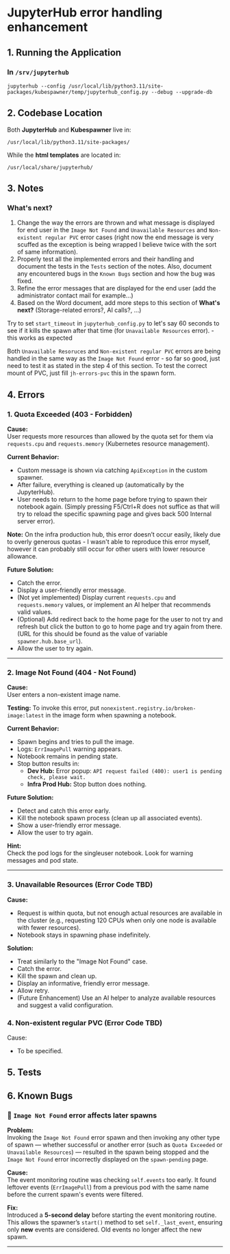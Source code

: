 # JupyterHub error handling enhancement

## 1. Running the Application

### In `/srv/jupyterhub`

```
jupyterhub --config /usr/local/lib/python3.11/site-packages/kubespawner/temp/jupyterhub_config.py --debug --upgrade-db
```

## 2. Codebase Location

Both **JupyterHub** and **Kubespawner** live in:

```
/usr/local/lib/python3.11/site-packages/
```

While the **html templates** are located in:

```
/usr/local/share/jupyterhub/
```

## 3. Notes

### **What's next?**

1. Change the way the errors are thrown and what message is displayed for end user in the `Image Not Found` and `Unavailable Resources` and `Non-existent regular PVC` error cases (right now the end message is very scuffed as the exception is being wrapped I believe twice with the sort of same information).
2. Properly test all the implemented errors and their handling and document the tests in the `Tests` section of the notes. Also, document any encountered bugs in the `Known Bugs` section and how the bug was fixed.
3. Refine the error messages that are displayed for the end user (add the administrator contact mail for example...)
4. Based on the Word document, add more steps to this section of **What's next?** (Storage-related errors?, AI calls?, ...)
 

Try to set `start_timeout` in `jupyterhub_config.py` to let's say 60 seconds to see if it kills the spawn after that time (for `Unavailable Resources` error). - this works as expected

Both `Unavailable Resoruces` and `Non-existent regular PVC` errors are being handled in the same way as the `Image Not Found` error - so far so good, just need to test it as stated in the step 4 of this section. To test the correct mount of PVC, just fill `jh-errors-pvc` this in the spawn form.




## 4. Errors

### 1. Quota Exceeded (403 - Forbidden)

**Cause:**  
User requests more resources than allowed by the quota set for them via `requests.cpu` and `requests.memory` (Kubernetes resource management).

**Current Behavior:**
- Custom message is shown via catching `ApiException` in the custom spawner.
- After failure, everything is cleaned up (automatically by the JupyterHub).
- User needs to return to the home page before trying to spawn their notebook again. (Simply pressing F5/Ctrl+R does not suffice as that will try to reload the specific spawning page and gives back 500 Internal server error).

**Note:** On the infra production hub, this error doesn’t occur easily, likely due to overly generous quotas - I wasn't able to reproduce this error myself, however it can probably still occur for other users with lower resource allowance.

**Future Solution:**
- Catch the error.
- Display a user-friendly error message.
- (Not yet implemented) Display current `requests.cpu` and `requests.memory` values, or implement an AI helper that recommends valid values.
- (Optional) Add redirect back to the home page for the user to not try and refresh but click the button to go to home page and try again from there. (URL for this should be found as the value of variable `spawner.hub.base_url`).
- Allow the user to try again.


---

### 2. Image Not Found (404 - Not Found)

**Cause:**  
User enters a non-existent image name.

**Testing:**
To invoke this error, put `nonexistent.registry.io/broken-image:latest` in the image form when spawning a notebook.

**Current Behavior:**
- Spawn begins and tries to pull the image.
- Logs: `ErrImagePull` warning appears.
- Notebook remains in pending state.
- Stop button results in:
  - **Dev Hub:** Error popup: `API request failed (400): user1 is pending check, please wait.`
  - **Infra Prod Hub:** Stop button does nothing.

**Future Solution:**
- Detect and catch this error early.
- Kill the notebook spawn process (clean up all associated events).
- Show a user-friendly error message.
- Allow the user to try again.

**Hint:**  
Check the pod logs for the singleuser notebook. Look for warning messages and pod state.

---

### 3. Unavailable Resources (Error Code TBD)

**Cause:**  
- Request is within quota, but not enough actual resources are available in the cluster (e.g., requesting 120 CPUs when only one node is available with fewer resources).
- Notebook stays in spawning phase indefinitely.

**Solution:**
- Treat similarly to the "Image Not Found" case.
- Catch the error.
- Kill the spawn and clean up.
- Display an informative, friendly error message.
- Allow retry.
- (Future Enhancement) Use an AI helper to analyze available resources and suggest a valid configuration.

### 4. Non-existent regular PVC (Error Code TBD)

Cause:

- To be specified.

## 5. Tests

## 6. Known Bugs

### 🐞 `Image Not Found` error affects later spawns

**Problem:**  
Invoking the `Image Not Found` error spawn and then invoking any other type of spawn — whether successful or another error (such as `Quota Exceeded` or `Unavailable Resources`) — resulted in the spawn being stopped and the `Image Not Found` error incorrectly displayed on the `spawn-pending` page.

**Cause:**  
The event monitoring routine was checking `self.events` too early. It found leftover events (`ErrImagePull`) from a previous pod with the same name before the current spawn's events were filtered.

**Fix:**  
Introduced a **5-second delay** before starting the event monitoring routine. This allows the spawner’s `start()` method to set `self._last_event`, ensuring only **new** events are considered. Old events no longer affect the new spawn.

---
